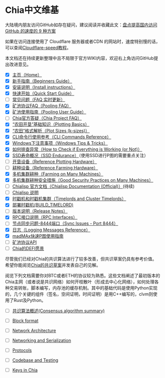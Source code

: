 # Chia中文维基
大陆境内朋友访问GitHub如存在疑问，建议阅读并收藏此文：[盘点提高国内访问 GitHub 的速度的 9 种方案](https://mp.weixin.qq.com/s/0_56sjtHEL5It9TyJcmOtQ)

如果在访问连接使用了 Cloudflare 服务器或者CDN 的网站时，速度特别慢的话，可以查阅[Cloudflare-speed教程](cloudflare-speed)。

本文档还在持续更新整理中且不局限于官方WIKI内容，欢迎右上角访问GitHub提出改进意见。

* [x] [主页（Home）](README)
* [x] [新手指南（Beginners Guide）](Beginners-Guide)
* [x] [安装说明（Install instructions）](INSTALL)
* [x] [快速开始（Quick Start Guide）](Quick-Start-Guide)
* [ ] [常见问题（FAQ 实时更新）](FAQ)
* [x] [矿池协议FAQ（Pooling FAQ）](Pooling-FAQ)
* [x] [矿池使用指南（Pooling User Guide）](Pooling-User-Guide)
* [ ] [Chia官方答疑（Chia Project FAQ）](Chia-FAQ)
* [x] [“农田开垦”基础知识（Plotting Basics）](Chia-plotting-basics)
* [x] [“农田”格式解析（Plot Sizes (k-sizes)）](k-sizes)
* [x] [CLI命令行使用参考（CLI Commands Reference）](CLI-Commands-Reference)
* [x] [Windows下注意事项（Windows Tips & Tricks）](Windows-Tips-and-Tricks)
* [x] [如何排查异常（How to Check if Everything is Working (or Not)）](How-to-Check-If-Everything-is-Working-(or-Not))
* [x] [SSD寿命概况（SSD Endurance）](SSD-Endurance)（使用SSD进行P图的需要重点关注）
* [ ] [开垦设备（Reference Plotting Hardware）](Reference-Plotting-Hardware)
* [ ] [耕种设备（Reference Farming Hardware）](Reference-Farming-Hardware)
* [x] [多机集群耕种（Farming on Many Machines）](Farming-on-many-machines)
* [x] [多机集群耕种安全措施（Good Security Practices on Many Machines）](Good-Security-Practices-on-Many-Machines)
* [ ] [Chialisp 官方文档（Chialisp Documentation (Official)）](https://chialisp.com)(待续)
* [ ] [Chialisp 说明](ChiaLisp)
* [x] [时戳机和时戳机集群（Timelords and Cluster Timelords）](Timelords)
* [x] [部署时戳机(BUILD_TIMELORD)](Building-timelords)
* [ ] [版本说明（Release Notes）](https://www.chia.net/releases/)
* [x] [RPC接口说明（RPC Interfaces）](RPC-Interfaces)
* [ ] [节点同步问题-8444端口（Sync Issues - Port 8444）](Resolving-Sync-Issues---Port-8444)
* [x] [日志（Logging Messages Reference）](Logging-Messages-Reference)
* [x] [madMAx快速P图使用指南](madMAx)
* [ ] [矿池协议API](Chia-Pool-Protocol-1.0)
* [ ] [Chia的DEFI愿景](A-Vision-for-DeFi-in-Chia)

尽管我们已经对Chia的共识算法进行了较多改善，但共识草案仍具有参考价值。希望你能阅览[Chia的共识草案](https://docs.google.com/document/d/1tmRIb7lgi4QfKkNaxuKOBHRmwbVlGL4f7EsBDr_5xZE/edit)并发表自己的见解。

阅览下列文档需要你对BTC或者ETH的协议较为熟悉。这些文档阐述了最初版本的Chia主网（或者说是共识网络）如何开枝散叶（形成去中心化网络），如何处理各种交易转账，脚本编写，内存池的缓存机制。其中的基础代码是使用Python实现的，几个关键的组件（签名，空间证明，时间证明）是用C++编写的，clvm则使用了Rust及Python。

* [ ] [共识算法概述(Consensus algorithm summary)](Consensus-Algorithm-Summary)
* [ ] [Block format](Block-Format)
* [ ] [Network Architecture](Network-Architecture)
* [ ] [Networking and Serialization](Networking-and-Serialization)
* [ ] [Protocols](Protocols)
* [ ] [Codebase and Testing](Codebase-and-Testing)
* [ ] [Keys in Chia](Chia-Keys-Architecture)

